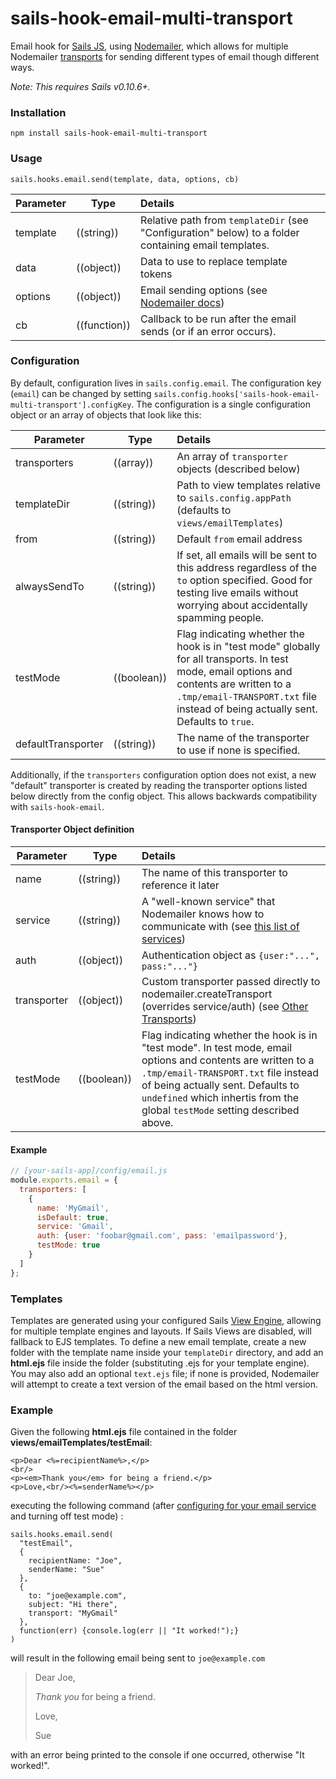 # sails-hook-email-multi-transport

Email hook for [Sails JS](http://sailsjs.org), using [Nodemailer](https://github.com/nodemailer/nodemailer), which allows for multiple Nodemailer [transports](https://nodemailer.com/usage/) for sending different types of email though different ways.

*Note: This requires Sails v0.10.6+.*

### Installation

`npm install sails-hook-email-multi-transport`

### Usage

`sails.hooks.email.send(template, data, options, cb)`

Parameter      | Type                | Details
-------------- | ------------------- |:---------------------------------
template       | ((string))          | Relative path from `templateDir` (see "Configuration" below) to a folder containing email templates.
data           | ((object))          | Data to use to replace template tokens
options        | ((object))          | Email sending options (see [Nodemailer docs](https://nodemailer.com/))
cb             | ((function))        | Callback to be run after the email sends (or if an error occurs).

### Configuration

By default, configuration lives in `sails.config.email`.  The configuration key (`email`) can be changed by setting `sails.config.hooks['sails-hook-email-multi-transport'].configKey`. The configuration is a single configuration object or an array of objects that look like this:

Parameter      | Type                | Details
-------------- | ------------------- |:---------------------------------
transporters   | ((array)) | An array of `transporter` objects (described below)
templateDir | ((string)) | Path to view templates relative to `sails.config.appPath` (defaults to `views/emailTemplates`)
from | ((string)) | Default `from` email address
alwaysSendTo | ((string)) | If set, all emails will be sent to this address regardless of the `to` option specified.  Good for testing live emails without worrying about accidentally spamming people.
testMode | ((boolean)) | Flag indicating whether the hook is in "test mode" globally for all transports.  In test mode, email options and contents are written to a `.tmp/email-TRANSPORT.txt` file instead of being actually sent.  Defaults to `true`.
defaultTransporter | ((string)) | The name of the transporter to use if none is specified.

Additionally, if the `transporters` configuration option does not exist, a new "default" transporter is created by reading the transporter options listed below directly from the config object. This allows backwards compatibility with `sails-hook-email`.

#### Transporter Object definition

Parameter      | Type                | Details
-------------- | ------------------- |:---------------------------------
name           | ((string)) | The name of this transporter to reference it later
service        | ((string)) | A "well-known service" that Nodemailer knows how to communicate with (see [this list of services](https://github.com/andris9/nodemailer-wellknown/blob/v0.1.5/README.md#supported-services))
auth | ((object)) | Authentication object as `{user:"...", pass:"..."}`
transporter | ((object)) | Custom transporter passed directly to nodemailer.createTransport (overrides service/auth) (see [Other Transports](https://nodemailer.com/transports/))
testMode | ((boolean)) | Flag indicating whether the hook is in "test mode".  In test mode, email options and contents are written to a `.tmp/email-TRANSPORT.txt` file instead of being actually sent.  Defaults to `undefined` which inhertis from the global `testMode` setting described above.

#### Example

```javascript
// [your-sails-app]/config/email.js
module.exports.email = {
  transporters: [
    {
      name: 'MyGmail',
      isDefault: true,
      service: 'Gmail',
      auth: {user: 'foobar@gmail.com', pass: 'emailpassword'},
      testMode: true
    }
  ]
};

```


### Templates

Templates are generated using your configured Sails [View Engine](http://sailsjs.org/#!/documentation/concepts/Views/ViewEngines.html), allowing for multiple template engines and layouts.  If Sails Views are disabled, will fallback to EJS templates. To define a new email template, create a new folder with the template name inside your `templateDir` directory, and add an **html.ejs** file inside the folder (substituting .ejs for your template engine).  You may also add an optional `text.ejs` file; if none is provided, Nodemailer will attempt to create a text version of the email based on the html version.

### Example

Given the following **html.ejs** file contained in the folder **views/emailTemplates/testEmail**:

```
<p>Dear <%=recipientName%>,</p>
<br/>
<p><em>Thank you</em> for being a friend.</p>
<p>Love,<br/><%=senderName%></p>
```

executing the following command (after [configuring for your email service](https://github.com/balderdashy/sails-hook-email/#configuration) and turning off test mode) :

```
sails.hooks.email.send(
  "testEmail",
  {
    recipientName: "Joe",
    senderName: "Sue"
  },
  {
    to: "joe@example.com",
    subject: "Hi there",
    transport: "MyGmail"
  },
  function(err) {console.log(err || "It worked!");}
)
```

will result in the following email being sent to `joe@example.com`

> Dear Joe,
>
> *Thank you* for being a friend.
>
> Love,
>
> Sue

with an error being printed to the console if one occurred, otherwise "It worked!".
